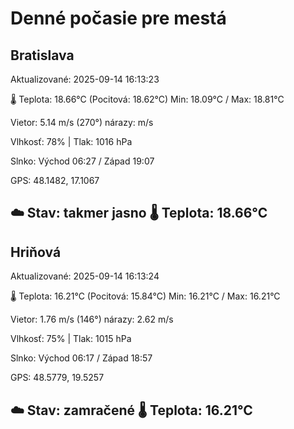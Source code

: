 ﻿# Denné počasie pre mestá

## Bratislava
Aktualizované: 2025-09-14 16:13:23

🌡️ Teplota: 18.66°C 
(Pocitová: 18.62°C)
Min: 18.09°C / Max: 18.81°C

Vietor: 5.14 m/s    (270°) 
nárazy:  m/s

Vlhkosť: 78% | Tlak: 1016 hPa

Slnko: Východ 06:27 / Západ 19:07

GPS: 48.1482, 17.1067

☁️ Stav: takmer jasno        🌡️ Teplota: 18.66°C
---

## Hriňová
Aktualizované: 2025-09-14 16:13:24

🌡️ Teplota: 16.21°C 
(Pocitová: 15.84°C)
Min: 16.21°C / Max: 16.21°C

Vietor: 1.76 m/s (146°)
nárazy: 2.62 m/s

Vlhkosť: 75% | Tlak: 1015 hPa

Slnko: Východ 06:17 / Západ 18:57

GPS: 48.5779, 19.5257

☁️ Stav: zamračené        🌡️ Teplota: 16.21°C
---
